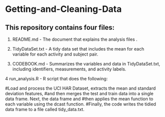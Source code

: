 # Getting-and-Cleaning-Data

 ## This repository contains four files:
 
1. README.md - The document that explains the analysis files .

2. TidyDataSet.txt - A tidy data set that includes the mean for each variable for each activity and subject pair.


3. CODEBOOK.md - Summarizes the variables and data in TidyDataSet.txt, including identifiers, measurements, and activity    labels.                                                                                                                       

4 run_analysis.R - R script that does the following:

#Load and process the UCI HAR Dataset, extracts the mean and standard deviation features,
#and then merges the test and train data into a single data frame. Next, the data frame and 
#then applies the mean function to each variable using the dcast function. 
#Finally, the code writes the tidied data frame to a file called tidy_data.txt.